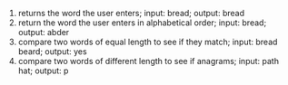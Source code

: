 1. returns the word the user enters; input: bread; output: bread
2. return the word the user enters in alphabetical order; input: bread; output: abder
3. compare two words of equal length to see if they match; input: bread beard; output: yes
4. compare two words of different length to see if anagrams; input: path hat; output: p
